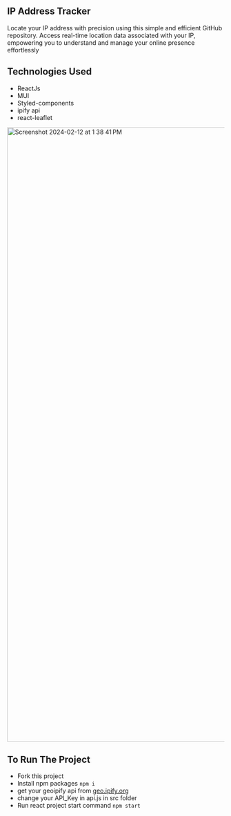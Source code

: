 ## IP Address Tracker
Locate your IP address with precision using this simple and efficient GitHub repository. Access real-time location data associated with your IP, empowering you to understand and manage your online presence effortlessly

## Technologies Used
* ReactJs
* MUI
* Styled-components
* ipify api
* react-leaflet

<img width="1425" alt="Screenshot 2024-02-12 at 1 38 41 PM" src="https://github.com/visshal14/ip-address-tracker/assets/55635350/53c500cb-333a-4846-9184-4e575f3c42c6">



## To Run The Project
* Fork this project
* Install npm packages
  ```npm i```
* get your geoipify api from [geo.ipify.org](https://geo.ipify.org/docs)
* change your API_Key in api.js in src folder 
* Run react project start command
 ```npm start```


